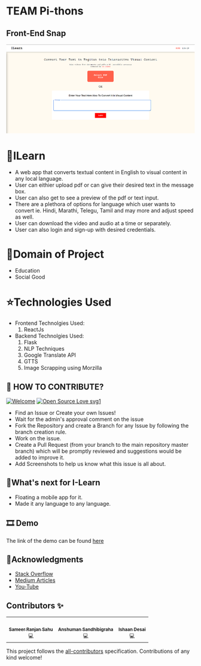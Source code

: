 # TEAM Pi-thons

## Front-End Snap

![](Capture.png)
# 🎇ILearn
- A web app that converts textual content in English to visual content in any local language.
- User can eithier upload pdf or can give their desired text in the message box.
- User can also get to see a preview of the pdf or text input.
- There are a plethora of options for language which user wants to convert ie. Hindi, Marathi, Telegu, Tamil and may more and adjust speed as well.
- User can download the video and audio at a time or separately.
- User can also login and sign-up with desired credentials.

# 🎁Domain of Project 
- Education
- Social Good

# ⭐Technologies Used
* Frontend Technolgies Used:
    1. ReactJs
 * Backend Technolgies Used:
    1. Flask
    2. NLP Techniques
    3. Google Translate API
    4. GTTS
    5. Image Scrapping using Morzilla

## 🤝 HOW TO CONTRIBUTE?

[![Welcome](https://img.shields.io/badge/PRs-welcome-brightgreen.svg?style=flat-square)]()
[![Open Source Love svg1](https://badges.frapsoft.com/os/v1/open-source.svg?v=103)](https://github.com/ellerbrock/open-source-badges/)

- Find an Issue or Create your own Issues!
- Wait for the admin's approval comment on the issue 
- Fork the Repository and create a Branch for any Issue by following the branch creation rule.
- Work on the issue.
- Create a Pull Request (from your branch to the main repository master branch) which will be promptly reviewed and suggestions would be added to improve it.
- Add Screenshots to help us know what this issue is all about.

## 🎀What's next for I-Learn
- Floating a mobile app for it.
- Made it any language to any language.

## 🎞 Demo 
 The link of the demo can be found [here](https://youtu.be/nrgJUHX-TYs)
 
 ## 🧧Acknowledgments

* [Stack Overflow](https://stackoverflow.com)
* [Medium Articles](https://medium.com/)
* [You-Tube](https://youtube.com)

## Contributors ✨


<!-- ALL-CONTRIBUTORS-LIST:START - Do not remove or modify this section -->
<!-- prettier-ignore-start -->
<!-- markdownlint-disable -->
<table>
  <tr>
    <td align="center"><a href="https://github.com/sameersahu473"><img src="https://avatars.githubusercontent.com/u/58498397?s=400&v=4" width="100px;" alt=""/><br /><sub><b>Sameer Ranjan Sahu</b></sub></a><br />💻</td>
    <td align="center"><a href="https://github.com/anshusandhi6"><img src="https://avatars.githubusercontent.com/u/59245156?s=400&v=4" width="100px;" alt=""/><br /><sub><b>Anshuman Sandhibigraha</b></sub></a><br />💻</td>
    <td align="center"><a href="https://github.com/IshaanDesai45"><img src="https://avatars.githubusercontent.com/u/46575231?v=4" width="100px;" alt=""/><br /><sub><b>Ishaan Desai</b></sub></a><br />💻</td>
    
  </tr>
</table>

<!-- markdownlint-enable -->
<!-- prettier-ignore-end -->
<!-- ALL-CONTRIBUTORS-LIST:END -->


This project follows the [all-contributors](https://github.com/all-contributors/all-contributors) specification. Contributions of any kind welcome!
